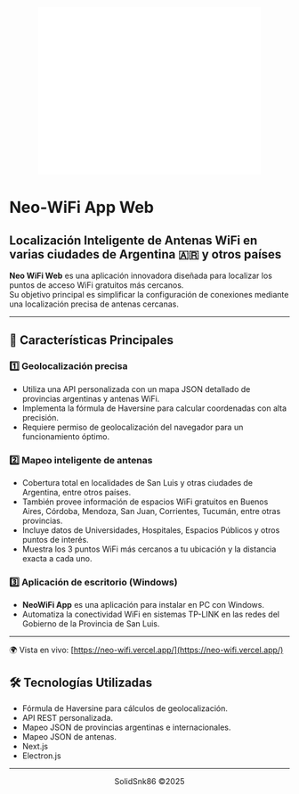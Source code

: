 <div align="center">
  <img src="https://raw.githubusercontent.com/solidsnk86/neo-wifi/refs/heads/master/public/Neo-Wifi.svg" width="400" height="300px" />
</div>

# Neo-WiFi App Web

## Localización Inteligente de Antenas WiFi en varias ciudades de Argentina 🇦🇷 y otros países

**Neo WiFi Web** es una aplicación innovadora diseñada para localizar los puntos de acceso WiFi gratuitos más cercanos.  
Su objetivo principal es simplificar la configuración de conexiones mediante una localización precisa de antenas cercanas.

---

## 📌 Características Principales

### 1️⃣ Geolocalización precisa
- Utiliza una API personalizada con un mapa JSON detallado de provincias argentinas y antenas WiFi.
- Implementa la fórmula de Haversine para calcular coordenadas con alta precisión.
- Requiere permiso de geolocalización del navegador para un funcionamiento óptimo.

### 2️⃣ Mapeo inteligente de antenas
- Cobertura total en localidades de San Luis y otras ciudades de Argentina, entre otros países.
- También provee información de espacios WiFi gratuitos en Buenos Aires, Córdoba, Mendoza, San Juan, Corrientes, Tucumán, entre otras provincias.
- Incluye datos de Universidades, Hospitales, Espacios Públicos y otros puntos de interés.
- Muestra los 3 puntos WiFi más cercanos a tu ubicación y la distancia exacta a cada uno.

### 3️⃣ Aplicación de escritorio (Windows)
- **NeoWiFi App** es una aplicación para instalar en PC con Windows.
- Automatiza la conectividad WiFi en sistemas TP-LINK en las redes del Gobierno de la Provincia de San Luis.

---

🌍 Vista en vivo: [https://neo-wifi.vercel.app/](https://neo-wifi.vercel.app/)

## 🛠️ Tecnologías Utilizadas

- Fórmula de Haversine para cálculos de geolocalización.
- API REST personalizada.
- Mapeo JSON de provincias argentinas e internacionales.
- Mapeo JSON de antenas.
- Next.js
- Electron.js
---

<div align="center">
  <p>SolidSnk86 ©2025</p>
</div>
